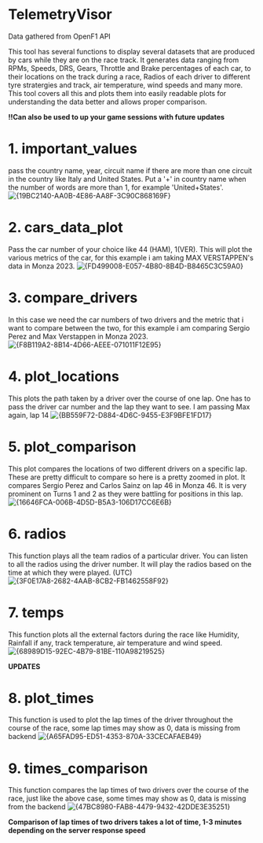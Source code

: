 # TelemetryVisor

Data gathered from OpenF1 API

This tool has several functions to display several datasets that are produced by cars while they are on the race track. It generates data ranging from RPMs, Speeds, DRS, Gears, Throttle and Brake percentages of each car, to their locations on the track during a race, Radios of each driver to different tyre stratergies and track, air temperature, wind speeds and many more. This tool covers all this and plots them into easily readable plots for understanding the data better and allows proper comparison.

**!!Can also be used to up your game sessions with future updates**

# 1. important_values
pass the country name, year, circuit name if there are more than one circuit in the country like Italy and United States. Put a '+' in country name when the number of words are more than 1, for example 'United+States'.
![{19BC2140-AA0B-4E86-AA8F-3C90C868169F}](https://github.com/user-attachments/assets/da017255-ac45-45c4-8237-cab4a612f1bb)

# 2. cars_data_plot
Pass the car number of your choice like 44 (HAM), 1(VER). This will plot the various metrics of the car, for this example i am taking MAX VERSTAPPEN's data in Monza 2023.
![{FD499008-E057-4B80-8B4D-B8465C3C59A0}](https://github.com/user-attachments/assets/c8f0f643-26d7-4264-97ee-1badcb597fc5)

# 3. compare_drivers
In this case we need the car numbers of two drivers and the metric that i want to compare between the two, for this example i am comparing Sergio Perez and Max Verstappen in Monza 2023.
![{F8B119A2-8B14-4D66-AEEE-071011F12E95}](https://github.com/user-attachments/assets/18cc1f6e-d4b9-47ad-bed1-ccd7f4151775)

# 4. plot_locations
This plots the path taken by a driver over the course of one lap. One has to pass the driver car number and the lap they want to see. I am passing Max again, lap 14
![{BB559F72-D884-4D6C-9455-E3F9BFE1FD17}](https://github.com/user-attachments/assets/8633a645-a124-491b-a6d0-1b276cce40c5)

# 5. plot_comparison
This plot compares the locations of two different drivers on a specific lap. These are pretty difficult to compare so here is a pretty zoomed in plot. It compares Sergio Perez and Carlos Sainz on lap 46 in Monza 46. It is very prominent on Turns 1 and 2 as they were battling for positions in this lap.
![{16646FCA-006B-4D5D-B5A3-106D17CC6E6B}](https://github.com/user-attachments/assets/07691437-75d3-4a6b-8461-a5961a15a7cf)

# 6. radios
This function plays all the team radios of a particular driver. You can listen to all the radios using the driver number. It will play the radios based on the time at which they were played. (UTC)
![{3F0E17A8-2682-4AAB-8CB2-FB1462558F92}](https://github.com/user-attachments/assets/8f603a48-81f2-47c8-90c7-dfe368f19f9a)

# 7. temps
This function plots all the external factors during the race like Humidity, Rainfall if any, track temperature, air temperature and wind speed.
![{68989D15-92EC-4B79-81BE-110A98219525}](https://github.com/user-attachments/assets/ed8fc504-fe49-4786-a6f3-e8fd59de10fb)

**UPDATES**

# 8. plot_times
This function is used to plot the lap times of the driver throughout the course of the race, some lap times may show as 0, data is missing from backend
![{A65FAD95-ED51-4353-870A-33CECAFAEB49}](https://github.com/user-attachments/assets/860288ab-5eed-4205-aaf9-00c0df22b5a7)

# 9. times_comparison
This function compares the lap times of two drivers over the course of the race, just like the above case, some times may show as 0, data is missing from the backend
![{47BC8980-FAB8-4479-9432-42DDE3E35251}](https://github.com/user-attachments/assets/353f54ad-d8ec-4306-993d-b48a19a54093)

**Comparison of lap times of two drivers takes a lot of time, 1-3 minutes depending on the server response speed**
